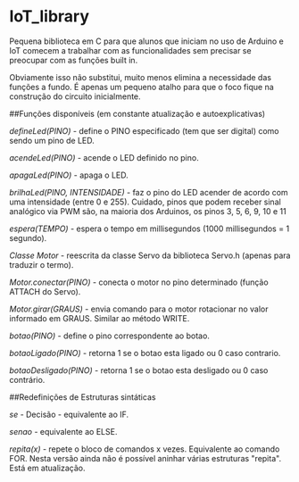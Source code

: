 # IoT_library
Pequena biblioteca em C para que alunos que iniciam no uso de Arduino e IoT comecem a trabalhar com as funcionalidades sem precisar se preocupar com as funções built in.

Obviamente isso não substitui, muito menos elimina a necessidade das funções a fundo. É apenas um pequeno atalho para que o foco fique na construção do circuito inicialmente.

##Funções disponíveis (em constante atualização e autoexplicativas)

*defineLed(PINO)* - define o PINO especificado (tem que ser digital) como sendo um pino de LED.

*acendeLed(PINO)* - acende o LED definido no pino.

*apagaLed(PINO)* - apaga o LED.

*brilhaLed(PINO, INTENSIDADE)* - faz o pino do LED acender de acordo com uma intensidade (entre 0 e 255). Cuidado, pinos que podem receber sinal analógico via PWM são, na maioria dos Arduinos, os pinos 3, 5, 6, 9, 10 e 11

*espera(TEMPO)* - espera o tempo em millisegundos (1000 millisegundos = 1 segundo).

*Classe Motor* - reescrita da classe Servo da biblioteca Servo.h (apenas para traduzir o termo).

*Motor.conectar(PINO)* - conecta o motor no pino determinado (função ATTACH do Servo).

*Motor.girar(GRAUS)* - envia comando para o motor rotacionar no valor informado em GRAUS. Similar ao método WRITE.

*botao(PINO)* - define o pino correspondente ao botao.

*botaoLigado(PINO)* - retorna 1 se o botao esta ligado ou 0 caso contrario.

*botaoDesligado(PINO)* - retorna 1 se o botao esta desligado ou 0 caso contrário.

##Redefinições de Estruturas sintáticas

*se* - Decisão - equivalente ao IF.

*senao* - equivalente ao ELSE.

*repita(x)* - repete o bloco de comandos x vezes. Equivalente ao comando FOR. Nesta versão ainda não é possível aninhar várias estruturas "repita". Está em atualização.


